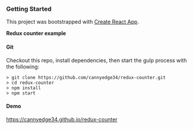 ### Getting Started

This project was bootstrapped with [Create React App](https://github.com/facebookincubator/create-react-app).

**Redux counter example**

#### Git

Checkout this repo, install dependencies, then start the gulp process with the following:

```
> git clone https://github.com/cannyedge34/redux-counter.git
> cd redux-counter
> npm install
> npm start
```

#### Demo

https://cannyedge34.github.io/redux-counter
